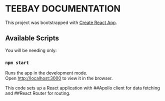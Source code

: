 # TEEBAY DOCUMENTATION

This project was bootstrapped with [Create React App](https://github.com/facebook/create-react-app).

## Available Scripts

You will be needing only:

### `npm start`

Runs the app in the development mode.\
Open [http://localhost:3000](http://localhost:3000) to view it in the browser.

This code sets up a React application with
##Apollo client
for data fetching
and
##React Router
for routing.
